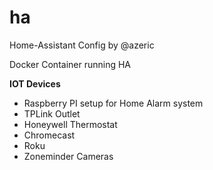 # ha


Home-Assistant Config by @azeric

Docker Container running HA


**IOT Devices**
* Raspberry PI setup for Home Alarm system
* TPLink Outlet
* Honeywell Thermostat
* Chromecast
* Roku
* Zoneminder Cameras
